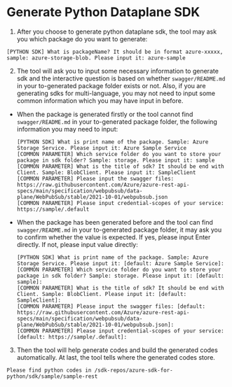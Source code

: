 # Generate Python Dataplane SDK

1. After you choose to generate python dataplane sdk, the tool may ask you which package do you want to generate:
  ```shell
  [PYTHON SDK] What is packageName? It should be in format azure-xxxxx, sample: azure-storage-blob. Please input it: azure-sample
  ```

2. The tool will ask you to input some necessary information to generate sdk and the interactive question is based on whether `swagger/README.md` in your to-generated package folder exists or not.
Also, if you are generating sdks for multi-language, you may not need to input some common information which you may have input in before. 

- When the package is generated firstly or the tool cannot find `swagger/README.md` in your to-generated package folder, the following information you may need to input:
  ```shell
  [PYTHON SDK] What is print name of the package. Sample: Azure Storage Service. Please input it: Azure Sample Service
  [COMMON PARAMETER] Which service folder do you want to store your package in sdk folder? Sample: storage. Please input it: sample
  [COMMON PARAMETER] What is the title of sdk? It should be end with Client. Sample: BlobClient. Please input it: SampleClient
  [COMMON PARAMETER] Please input the swagger files: https://raw.githubusercontent.com/Azure/azure-rest-api-specs/main/specification/webpubsub/data-plane/WebPubSub/stable/2021-10-01/webpubsub.json
  [COMMON PARAMETER] Please input credential-scopes of your service: https://sample/.default
  ```

- When the package has been generated before and the tool can find `swagger/README.md` in your to-generated package folder, it may ask you to confirm whether the value is expected. If yes, please input Enter directly. If not, please input value directly:
  ```shell
  [PYTHON SDK] What is print name of the package. Sample: Azure Storage Service. Please input it: [default: Azure Sample Service]:
  [COMMON PARAMETER] Which service folder do you want to store your package in sdk folder? Sample: storage. Please input it: [default: sample]:
  [COMMON PARAMETER] What is the title of sdk? It should be end with Client. Sample: BlobClient. Please input it: [default: SampleClient]:
  [COMMON PARAMETER] Please input the swagger files: [default: https://raw.githubusercontent.com/Azure/azure-rest-api-specs/main/specification/webpubsub/data-plane/WebPubSub/stable/2021-10-01/webpubsub.json]:
  [COMMON PARAMETER] Please input credential-scopes of your service: [default: https://sample/.default]:
  ```

3. Then the tool will help generate codes and build the generated codes automatically. At last, the tool tells where the generated codes store.
  ```shell
  Please find python codes in /sdk-repos/azure-sdk-for-python/sdk/sample/sample-rest
  ```
